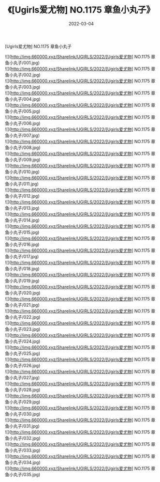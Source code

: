 ﻿---
layout: post
title:  《[Ugirls爱尤物] NO.1175 章鱼小丸子》
date:   2022-03-04
img: http://img.660000.xyz/Sharelink/UGIRLS/2022/[Ugirls爱尤物] NO.1175 章鱼小丸子/000.jpg
categories: [美女, 清纯, 唯美]
---

[Ugirls爱尤物] NO.1175 章鱼小丸子

 ![](http://img.660000.xyz/Sharelink/UGIRLS/2022/[Ugirls爱尤物] NO.1175 章鱼小丸子/001.jpg) <br>![](http://img.660000.xyz/Sharelink/UGIRLS/2022/[Ugirls爱尤物] NO.1175 章鱼小丸子/002.jpg) <br>![](http://img.660000.xyz/Sharelink/UGIRLS/2022/[Ugirls爱尤物] NO.1175 章鱼小丸子/003.jpg) <br>![](http://img.660000.xyz/Sharelink/UGIRLS/2022/[Ugirls爱尤物] NO.1175 章鱼小丸子/004.jpg) <br>![](http://img.660000.xyz/Sharelink/UGIRLS/2022/[Ugirls爱尤物] NO.1175 章鱼小丸子/005.jpg) <br>![](http://img.660000.xyz/Sharelink/UGIRLS/2022/[Ugirls爱尤物] NO.1175 章鱼小丸子/006.jpg) <br>![](http://img.660000.xyz/Sharelink/UGIRLS/2022/[Ugirls爱尤物] NO.1175 章鱼小丸子/007.jpg) <br>![](http://img.660000.xyz/Sharelink/UGIRLS/2022/[Ugirls爱尤物] NO.1175 章鱼小丸子/008.jpg) <br>![](http://img.660000.xyz/Sharelink/UGIRLS/2022/[Ugirls爱尤物] NO.1175 章鱼小丸子/009.jpg) <br>![](http://img.660000.xyz/Sharelink/UGIRLS/2022/[Ugirls爱尤物] NO.1175 章鱼小丸子/010.jpg) <br>![](http://img.660000.xyz/Sharelink/UGIRLS/2022/[Ugirls爱尤物] NO.1175 章鱼小丸子/011.jpg) <br>![](http://img.660000.xyz/Sharelink/UGIRLS/2022/[Ugirls爱尤物] NO.1175 章鱼小丸子/012.jpg) <br>![](http://img.660000.xyz/Sharelink/UGIRLS/2022/[Ugirls爱尤物] NO.1175 章鱼小丸子/013.jpg) <br>![](http://img.660000.xyz/Sharelink/UGIRLS/2022/[Ugirls爱尤物] NO.1175 章鱼小丸子/014.jpg) <br>![](http://img.660000.xyz/Sharelink/UGIRLS/2022/[Ugirls爱尤物] NO.1175 章鱼小丸子/015.jpg) <br>![](http://img.660000.xyz/Sharelink/UGIRLS/2022/[Ugirls爱尤物] NO.1175 章鱼小丸子/016.jpg) <br>![](http://img.660000.xyz/Sharelink/UGIRLS/2022/[Ugirls爱尤物] NO.1175 章鱼小丸子/017.jpg) <br>![](http://img.660000.xyz/Sharelink/UGIRLS/2022/[Ugirls爱尤物] NO.1175 章鱼小丸子/018.jpg) <br>![](http://img.660000.xyz/Sharelink/UGIRLS/2022/[Ugirls爱尤物] NO.1175 章鱼小丸子/019.jpg) <br>![](http://img.660000.xyz/Sharelink/UGIRLS/2022/[Ugirls爱尤物] NO.1175 章鱼小丸子/020.jpg) <br>![](http://img.660000.xyz/Sharelink/UGIRLS/2022/[Ugirls爱尤物] NO.1175 章鱼小丸子/021.jpg) <br>![](http://img.660000.xyz/Sharelink/UGIRLS/2022/[Ugirls爱尤物] NO.1175 章鱼小丸子/022.jpg) <br>![](http://img.660000.xyz/Sharelink/UGIRLS/2022/[Ugirls爱尤物] NO.1175 章鱼小丸子/023.jpg) <br>![](http://img.660000.xyz/Sharelink/UGIRLS/2022/[Ugirls爱尤物] NO.1175 章鱼小丸子/024.jpg) <br>![](http://img.660000.xyz/Sharelink/UGIRLS/2022/[Ugirls爱尤物] NO.1175 章鱼小丸子/025.jpg) <br>![](http://img.660000.xyz/Sharelink/UGIRLS/2022/[Ugirls爱尤物] NO.1175 章鱼小丸子/026.jpg) <br>![](http://img.660000.xyz/Sharelink/UGIRLS/2022/[Ugirls爱尤物] NO.1175 章鱼小丸子/027.jpg) <br>![](http://img.660000.xyz/Sharelink/UGIRLS/2022/[Ugirls爱尤物] NO.1175 章鱼小丸子/028.jpg) <br>![](http://img.660000.xyz/Sharelink/UGIRLS/2022/[Ugirls爱尤物] NO.1175 章鱼小丸子/029.jpg) <br>![](http://img.660000.xyz/Sharelink/UGIRLS/2022/[Ugirls爱尤物] NO.1175 章鱼小丸子/030.jpg) <br>![](http://img.660000.xyz/Sharelink/UGIRLS/2022/[Ugirls爱尤物] NO.1175 章鱼小丸子/031.jpg) <br>![](http://img.660000.xyz/Sharelink/UGIRLS/2022/[Ugirls爱尤物] NO.1175 章鱼小丸子/032.jpg) <br>![](http://img.660000.xyz/Sharelink/UGIRLS/2022/[Ugirls爱尤物] NO.1175 章鱼小丸子/033.jpg) <br>![](http://img.660000.xyz/Sharelink/UGIRLS/2022/[Ugirls爱尤物] NO.1175 章鱼小丸子/034.jpg) <br>![](http://img.660000.xyz/Sharelink/UGIRLS/2022/[Ugirls爱尤物] NO.1175 章鱼小丸子/035.jpg) <br>